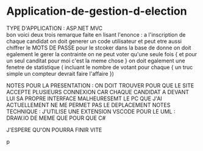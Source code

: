 # Application-de-gestion-d-election
TYPE D'APPLICATION : ASP.NET MVC  
bon voici deux trois remarque faite en lisant l'enonce :
a l'inscription de chaque candidat on doit generer un code utilisateur et peut etre aussi chiffrer le MOTS DE PASSE pour le stcoker dans la base de donne 
on doit egalement le gerer la contrainte on ne peut voter qu'une seule fois { et pour un seul canditat pour moi c'est la meme chose }
on doit egalement une fenetre de statistique ( incluant le nombre de votant pour chaque {
    un truc simple un compteur devrait faire l'affaire 
}) 





NOTES POUR LA PRESENTATION : ON DOIT TROUVER POUR QUE LE SITE ACCEPTE PLUSIEURS CONNEXION CAR CHAQUE CANDIDAT A DEVANT LUI SA PROPRE INTERFACE
MALHEURESEMT LE PC QUE J'AI ACTUELLEMENT NE ME PERMET PAS LE DEPLACEMENT
NOTES TECHNIQUE : J'UTILISE UNE EXTENSION VSCODE POUR LE UML : DRAW.IO
DE MEME QUE POUR QUE C# 

J'ESPERE QU'ON POURRA FINIR VITE
  
p
